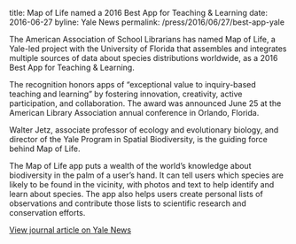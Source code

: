 title: Map of Life named a 2016 Best App for Teaching & Learning
date: 2016-06-27
byline: Yale News
permalink: /press/2016/06/27/best-app-yale


The American Association of School Librarians has named Map of Life, a Yale-led project with the University of Florida that assembles and integrates multiple sources of data about species distributions worldwide, as a 2016 Best App for Teaching & Learning.

The recognition honors apps of “exceptional value to inquiry-based teaching and learning” by fostering innovation, creativity, active participation, and collaboration. The award was announced June 25 at the American Library Association annual conference in Orlando, Florida.

Walter Jetz, associate professor of ecology and evolutionary biology, and director of the Yale Program in Spatial Biodiversity, is the guiding force behind Map of Life.

The Map of Life app puts a wealth of the world’s knowledge about biodiversity in the palm of a user’s hand. It can tell users which species are likely to be found in the vicinity, with photos and text to help identify and learn about species. The app also helps users create personal lists of observations and contribute those lists to scientific research and conservation efforts.

[View journal article on Yale News](http://news.yale.edu/map-life-named-2016-best-app-teaching-learning)
